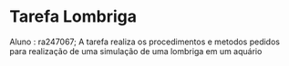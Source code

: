 # Tarefa Lombriga
Aluno : ra247067;
A tarefa realiza os procedimentos e metodos pedidos para realização de uma simulação de uma lombriga em um aquário
